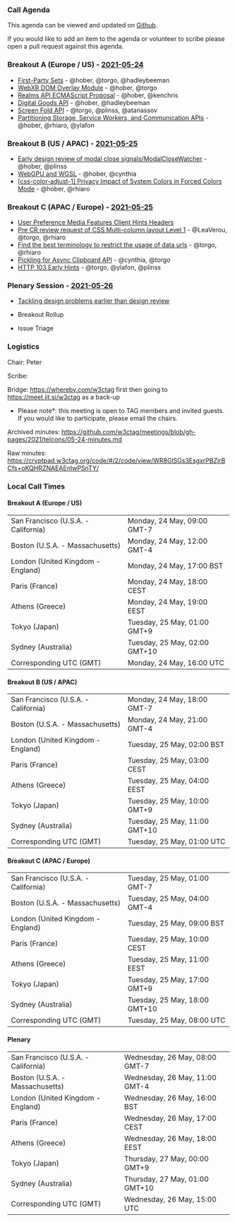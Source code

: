 ### Call Agenda

This agenda can be viewed and updated on [Github](https://github.com/w3ctag/meetings/blob/gh-pages/2021/telcons/05-24-agenda.md).

If you would like to add an item to the agenda or volunteer to scribe please open a pull request against this agenda.

### Breakout A (Europe / US) - [2021-05-24](https://www.timeanddate.com/worldclock/converter.html?iso=20210524T160000&p1=224&p2=43&p3=136&p4=195&p5=26&p6=248&p7=240)

* [First-Party Sets](https://github.com/w3ctag/design-reviews/issues/342) - @hober, @torgo, @hadleybeeman
* [WebXR DOM Overlay Module](https://github.com/w3ctag/design-reviews/issues/470) - @hober, @torgo
* [Realms API ECMAScript Proposal](https://github.com/w3ctag/design-reviews/issues/542) - @hober, @kenchris
* [Digital Goods API](https://github.com/w3ctag/design-reviews/issues/571) - @hober, @hadleybeeman
* [Screen Fold API](https://github.com/w3ctag/design-reviews/issues/575) - @torgo, @plinss, @atanassov
* [Partitioning Storage, Service Workers, and Communication APIs](https://github.com/w3ctag/design-reviews/issues/629) - @hober, @rhiaro, @ylafon

### Breakout B (US / APAC) - [2021-05-25](https://www.timeanddate.com/worldclock/converter.html?iso=20210525T010000&p1=224&p2=43&p3=136&p4=195&p5=26&p6=248&p7=240)

* [Early design review of modal close signals/ModalCloseWatcher](https://github.com/w3ctag/design-reviews/issues/594) - @hober, @plinss
* [WebGPU and WGSL](https://github.com/w3ctag/design-reviews/issues/626) - @hober, @cynthia
* [[css-color-adjust-1] Privacy Impact of System Colors in Forced Colors Mode](https://github.com/w3ctag/design-reviews/issues/637) - @hober, @rhiaro

### Breakout C (APAC / Europe) - [2021-05-25](https://www.timeanddate.com/worldclock/converter.html?iso=20210525T080000&p1=224&p2=43&p3=136&p4=195&p5=26&p6=248&p7=240)

* [User Preference Media Features Client Hints Headers](https://github.com/w3ctag/design-reviews/issues/632)
* [Pre CR review request of CSS Multi-column layout Level 1](https://github.com/w3ctag/design-reviews/issues/634) - @LeaVerou, @torgo, @rhiaro
* [Find the best terminology to restrict the usage of data urls](https://github.com/w3ctag/design-reviews/issues/635) - @torgo, @rhiaro
* [Pickling for Async Clipboard API](https://github.com/w3ctag/design-reviews/issues/636) - @cynthia, @torgo
* [HTTP 103 Early Hints](https://github.com/w3ctag/design-reviews/issues/638) - @torgo, @ylafon, @plinss

### Plenary Session - [2021-05-26](https://www.timeanddate.com/worldclock/converter.html?iso=20210526T150000&p1=224&p2=43&p3=136&p4=195&p5=26&p6=248&p7=240)

* [Tackling design problems earlier than design review](https://github.com/w3ctag/design-principles/issues/319)

* Breakout Rollup
* Issue Triage

### Logistics

Chair: Peter

Scribe:

Bridge: https://whereby.com/w3ctag first then going to https://meet.jit.si/w3ctag as a back-up

* Please note*: this meeting is open to TAG members and invited guests. If you would like to participate, please email the chairs.

Archived minutes: https://github.com/w3ctag/meetings/blob/gh-pages/2021/telcons/05-24-minutes.md

Raw minutes: https://cryptpad.w3ctag.org/code/#/2/code/view/WR8GlSGs3EsgxrPBZjrBCfs+oKQHRZNAEAEnIwPSnTY/


### Local Call Times

#### Breakout A (Europe / US)

<table>
<tr><td> San Francisco (U.S.A. - California) <td> Monday, 24 May, 09:00 GMT-7</td></tr>
<tr><td> Boston (U.S.A. - Massachusetts) <td> Monday, 24 May, 12:00 GMT-4</td></tr>
<tr><td> London (United Kingdom - England) <td> Monday, 24 May, 17:00 BST</td></tr>
<tr><td> Paris (France) <td> Monday, 24 May, 18:00 CEST</td></tr>
<tr><td> Athens (Greece) <td> Monday, 24 May, 19:00 EEST</td></tr>
<tr><td> Tokyo (Japan) <td> Tuesday, 25 May, 01:00 GMT+9</td></tr>
<tr><td> Sydney (Australia) <td> Tuesday, 25 May, 02:00 GMT+10</td></tr>
<tr><td> Corresponding UTC (GMT) <td> Monday, 24 May, 16:00 UTC</td></tr>
</table>

#### Breakout B (US / APAC)

<table>
<tr><td> San Francisco (U.S.A. - California) <td> Monday, 24 May, 18:00 GMT-7</td></tr>
<tr><td> Boston (U.S.A. - Massachusetts) <td> Monday, 24 May, 21:00 GMT-4</td></tr>
<tr><td> London (United Kingdom - England) <td> Tuesday, 25 May, 02:00 BST</td></tr>
<tr><td> Paris (France) <td> Tuesday, 25 May, 03:00 CEST</td></tr>
<tr><td> Athens (Greece) <td> Tuesday, 25 May, 04:00 EEST</td></tr>
<tr><td> Tokyo (Japan) <td> Tuesday, 25 May, 10:00 GMT+9</td></tr>
<tr><td> Sydney (Australia) <td> Tuesday, 25 May, 11:00 GMT+10</td></tr>
<tr><td> Corresponding UTC (GMT) <td> Tuesday, 25 May, 01:00 UTC</td></tr>
</table>

#### Breakout C (APAC / Europe)

<table>
<tr><td> San Francisco (U.S.A. - California) <td> Tuesday, 25 May, 01:00 GMT-7</td></tr>
<tr><td> Boston (U.S.A. - Massachusetts) <td> Tuesday, 25 May, 04:00 GMT-4</td></tr>
<tr><td> London (United Kingdom - England) <td> Tuesday, 25 May, 09:00 BST</td></tr>
<tr><td> Paris (France) <td> Tuesday, 25 May, 10:00 CEST</td></tr>
<tr><td> Athens (Greece) <td> Tuesday, 25 May, 11:00 EEST</td></tr>
<tr><td> Tokyo (Japan) <td> Tuesday, 25 May, 17:00 GMT+9</td></tr>
<tr><td> Sydney (Australia) <td> Tuesday, 25 May, 18:00 GMT+10</td></tr>
<tr><td> Corresponding UTC (GMT) <td> Tuesday, 25 May, 08:00 UTC</td></tr>
</table>

#### Plenary

<table>
<tr><td> San Francisco (U.S.A. - California) <td> Wednesday, 26 May, 08:00 GMT-7</td></tr>
<tr><td> Boston (U.S.A. - Massachusetts) <td> Wednesday, 26 May, 11:00 GMT-4</td></tr>
<tr><td> London (United Kingdom - England) <td> Wednesday, 26 May, 16:00 BST</td></tr>
<tr><td> Paris (France) <td> Wednesday, 26 May, 17:00 CEST</td></tr>
<tr><td> Athens (Greece) <td> Wednesday, 26 May, 18:00 EEST</td></tr>
<tr><td> Tokyo (Japan) <td> Thursday, 27 May, 00:00 GMT+9</td></tr>
<tr><td> Sydney (Australia) <td> Thursday, 27 May, 01:00 GMT+10</td></tr>
<tr><td> Corresponding UTC (GMT) <td> Wednesday, 26 May, 15:00 UTC</td></tr>
</table>
